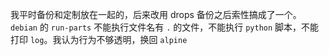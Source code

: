 我平时备份和定制放在一起的，后来改用 drops 备份之后索性搞成了一个。
`debian` 的 `run-parts` 不能执行文件名有 `.` 的文件，不能执行 `python` 脚本，不能打印 `log`。我认为行为不够透明，换回 `alpine`
